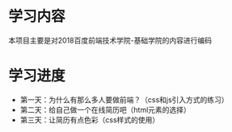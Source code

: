 # 学习内容
本项目主要是对2018百度前端技术学院-基础学院的内容进行编码


# 学习进度
- 第一天：为什么有那么多人要做前端？（css和js引入方式的练习）
- 第二天：给自己做一个在线简历吧（html元素的选择）
- 第三天：让简历有点色彩（css样式的使用）
